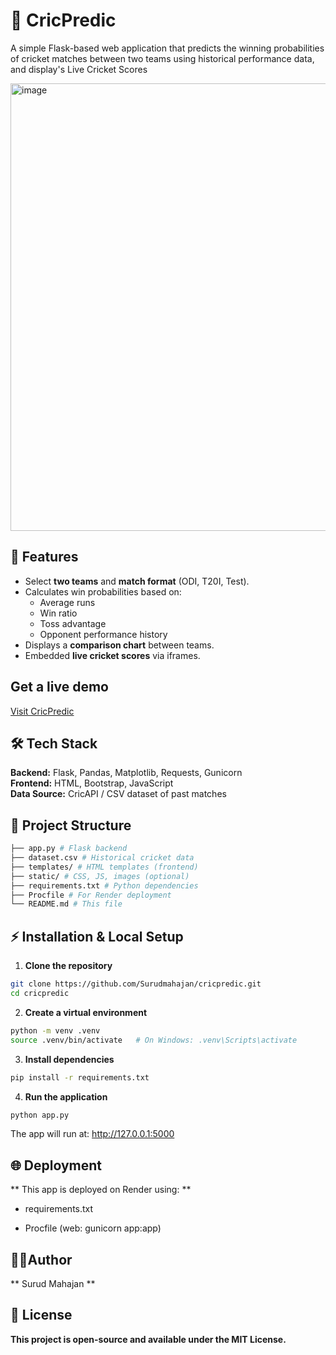 # 🏏 CricPredic

A simple Flask-based web application that predicts the winning probabilities of cricket matches between two teams using historical performance data, and display's Live Cricket Scores

<img width="1365" height="716" alt="image" src="https://github.com/user-attachments/assets/28ab1c1d-d444-4465-bfd0-4e400634f538" />


## 🚀 Features
- Select **two teams** and **match format** (ODI, T20I, Test).
- Calculates win probabilities based on:
  - Average runs
  - Win ratio
  - Toss advantage
  - Opponent performance history
- Displays a **comparison chart** between teams.
- Embedded **live cricket scores** via iframes.

## Get a live demo 
[Visit CricPredic](https://cricpredic.onrender.com/)

## 🛠 Tech Stack
**Backend:** Flask, Pandas, Matplotlib, Requests, Gunicorn  
**Frontend:** HTML, Bootstrap, JavaScript  
**Data Source:** CricAPI / CSV dataset of past matches

## 📂 Project Structure
```bash
├── app.py # Flask backend
├── dataset.csv # Historical cricket data
├── templates/ # HTML templates (frontend)
├── static/ # CSS, JS, images (optional)
├── requirements.txt # Python dependencies
├── Procfile # For Render deployment
└── README.md # This file
```
## ⚡ Installation & Local Setup

1. **Clone the repository**
```bash
git clone https://github.com/Surudmahajan/cricpredic.git
cd cricpredic
```
2. **Create a virtual environment**
```bash
python -m venv .venv
source .venv/bin/activate   # On Windows: .venv\Scripts\activate
```
3. **Install dependencies**
```bash
pip install -r requirements.txt
```
4. **Run the application**
```bash
python app.py
```
The app will run at: http://127.0.0.1:5000

## 🌐 Deployment
** This app is deployed on Render using: **

- requirements.txt

- Procfile (web: gunicorn app:app)

## ✍🏻Author

** Surud Mahajan **

## 📜 License
**This project is open-source and available under the MIT License.**



